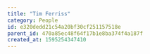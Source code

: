 ```yaml
---
title: "Tim Ferriss"
category: People
id: e320dedd21c54a20bf30cf251157518e
parent_id: 470a85ec48f64f17b1e8ba374f4a187f
created_at: 1595254347410
---
```



                